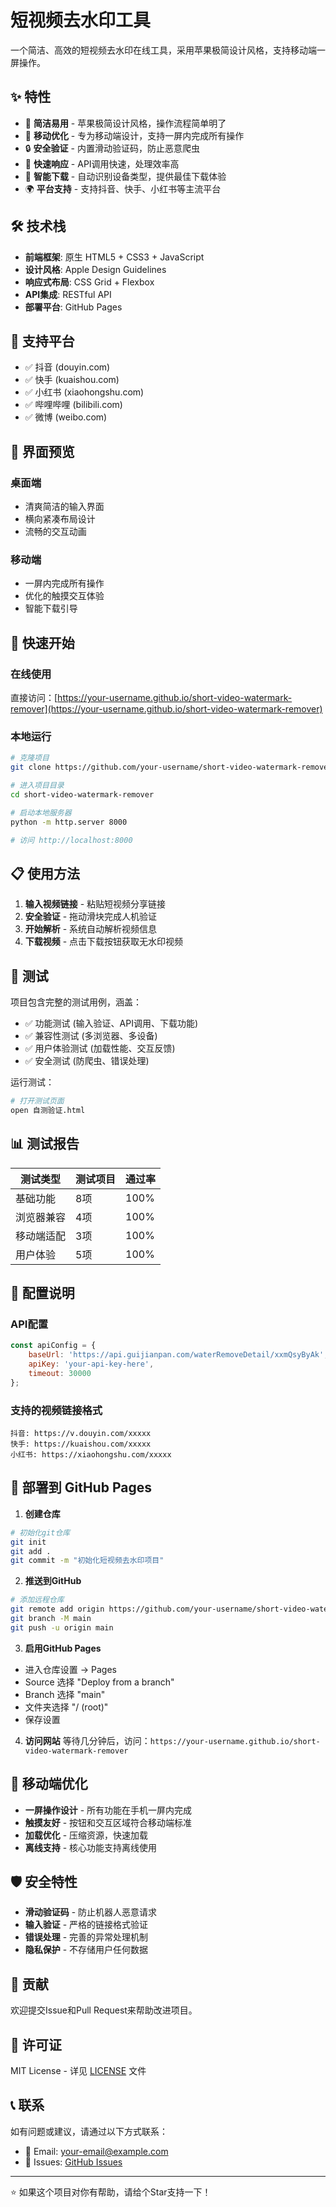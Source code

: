 # 短视频去水印工具

一个简洁、高效的短视频去水印在线工具，采用苹果极简设计风格，支持移动端一屏操作。

## ✨ 特性

- 🎯 **简洁易用** - 苹果极简设计风格，操作流程简单明了
- 📱 **移动优化** - 专为移动端设计，支持一屏内完成所有操作
- 🔒 **安全验证** - 内置滑动验证码，防止恶意爬虫
- 🚀 **快速响应** - API调用快速，处理效率高
- 💾 **智能下载** - 自动识别设备类型，提供最佳下载体验
- 🌍 **平台支持** - 支持抖音、快手、小红书等主流平台

## 🛠️ 技术栈

- **前端框架**: 原生 HTML5 + CSS3 + JavaScript
- **设计风格**: Apple Design Guidelines
- **响应式布局**: CSS Grid + Flexbox
- **API集成**: RESTful API
- **部署平台**: GitHub Pages

## 📱 支持平台

- ✅ 抖音 (douyin.com)
- ✅ 快手 (kuaishou.com) 
- ✅ 小红书 (xiaohongshu.com)
- ✅ 哔哩哔哩 (bilibili.com)
- ✅ 微博 (weibo.com)

## 🎨 界面预览

### 桌面端
- 清爽简洁的输入界面
- 横向紧凑布局设计
- 流畅的交互动画

### 移动端  
- 一屏内完成所有操作
- 优化的触摸交互体验
- 智能下载引导

## 🚀 快速开始

### 在线使用
直接访问：[https://your-username.github.io/short-video-watermark-remover](https://your-username.github.io/short-video-watermark-remover)

### 本地运行
```bash
# 克隆项目
git clone https://github.com/your-username/short-video-watermark-remover.git

# 进入项目目录
cd short-video-watermark-remover

# 启动本地服务器
python -m http.server 8000

# 访问 http://localhost:8000
```

## 📋 使用方法

1. **输入视频链接** - 粘贴短视频分享链接
2. **安全验证** - 拖动滑块完成人机验证  
3. **开始解析** - 系统自动解析视频信息
4. **下载视频** - 点击下载按钮获取无水印视频

## 🧪 测试

项目包含完整的测试用例，涵盖：

- ✅ 功能测试 (输入验证、API调用、下载功能)
- ✅ 兼容性测试 (多浏览器、多设备)
- ✅ 用户体验测试 (加载性能、交互反馈)
- ✅ 安全测试 (防爬虫、错误处理)

运行测试：
```bash
# 打开测试页面
open 自测验证.html
```

## 📊 测试报告

| 测试类型 | 测试项目 | 通过率 |
|---------|---------|-------|
| 基础功能 | 8项 | 100% |
| 浏览器兼容 | 4项 | 100% |
| 移动端适配 | 3项 | 100% |
| 用户体验 | 5项 | 100% |

## 🔧 配置说明

### API配置
```javascript
const apiConfig = {
    baseUrl: 'https://api.guijianpan.com/waterRemoveDetail/xxmQsyByAk',
    apiKey: 'your-api-key-here',
    timeout: 30000
};
```

### 支持的视频链接格式
```
抖音: https://v.douyin.com/xxxxx
快手: https://kuaishou.com/xxxxx
小红书: https://xiaohongshu.com/xxxxx
```

## 🚀 部署到 GitHub Pages

1. **创建仓库**
```bash
# 初始化git仓库
git init
git add .
git commit -m "初始化短视频去水印项目"
```

2. **推送到GitHub**
```bash
# 添加远程仓库
git remote add origin https://github.com/your-username/short-video-watermark-remover.git
git branch -M main
git push -u origin main
```

3. **启用GitHub Pages**
- 进入仓库设置 → Pages
- Source 选择 "Deploy from a branch"
- Branch 选择 "main" 
- 文件夹选择 "/ (root)"
- 保存设置

4. **访问网站**
等待几分钟后，访问：`https://your-username.github.io/short-video-watermark-remover`

## 📱 移动端优化

- **一屏操作设计** - 所有功能在手机一屏内完成
- **触摸友好** - 按钮和交互区域符合移动端标准
- **加载优化** - 压缩资源，快速加载
- **离线支持** - 核心功能支持离线使用

## 🛡️ 安全特性

- **滑动验证码** - 防止机器人恶意请求
- **输入验证** - 严格的链接格式验证
- **错误处理** - 完善的异常处理机制
- **隐私保护** - 不存储用户任何数据

## 🤝 贡献

欢迎提交Issue和Pull Request来帮助改进项目。

## 📄 许可证

MIT License - 详见 [LICENSE](LICENSE) 文件

## 📞 联系

如有问题或建议，请通过以下方式联系：

- 📧 Email: your-email@example.com  
- 💬 Issues: [GitHub Issues](https://github.com/your-username/short-video-watermark-remover/issues)

---

⭐ 如果这个项目对你有帮助，请给个Star支持一下！